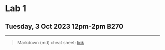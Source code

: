 # Lab 1
## Tuesday, 3 Oct 2023 12pm-2pm B270

---

> Markdown (md) cheat sheet: [link](https://commonmark.org/help/)
